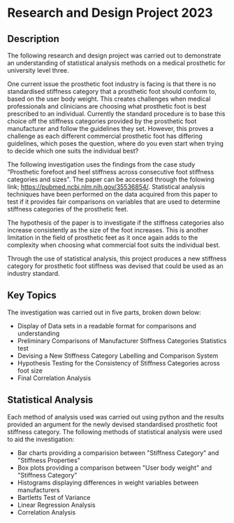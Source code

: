 # Research and Design Project 2023

## Description 

The following research and design project was carried out to demonstrate an understanding of statistical analysis methods on a medical prosthetic for university level three.  

One current issue the prosthetic foot industry is facing is that there is no standardised stiffness category that a prosthetic foot should conform to, based on the user body weight. This creates challenges when medical professionals and clinicians are choosing what prosthetic foot is best prescribed to an individual. Currently the standard procedure is to base this choice off the stiffness categories provided by the prosthetic foot manufacturer and follow the guidelines they set. However, this proves a challenge as each different commercial prosthetic foot has differing guidelines, which poses the question, where do you even start when trying to decide which one suits the individual best? 

The following investigation uses the findings from the case study “Prosthetic forefoot and heel stiffness across consecutive foot stiffness categories and sizes”. The paper can be accessed through the folowing link; https://pubmed.ncbi.nlm.nih.gov/35536854/. Statistical analysis techniques have been performed on the data acquired from this paper to test if it provides fair comparisons on variables that are used to determine stiffness categories of the prosthetic feet. 

The hypothesis of the paper is to investigate if the stiffness categories also increase consistently as the size of the foot increases. This is another limitation in the field of prosthetic feet as it once again adds to the complexity when choosing what commercial foot suits the individual best. 

Through the use of statistical analysis, this project produces a new stiffness category for prosthetic foot stiffness was devised that could be used as an industry standard. 

## Key Topics 

The investigation was carried out in five parts, broken down below:

-	Display of Data sets in a readable format for comparisons and understanding
-	Preliminary Comparisons of Manufacturer Stiffness Categories Statistics test 
-	Devising a New Stiffness Category Labelling and Comparison System 
-	Hypothesis Testing for the Consistency of Stiffness Categories across foot size 
-	Final Correlation Analysis


## Statistical Analysis 

Each method of analysis used was carried out using python and the results provided an argument for the newly devised standardised prosthetic foot stiffness category. The following methods of statistical analysis were used to aid the investigation:

- Bar charts providing a comparision between "Stiffness Category" and "Stiffness Properties"
- Box plots providing a comparison between  "User body weight" and "Stiffness Category"
- Histograms displaying differences in weight variables between manufacturers
- Bartletts Test of Variance
- Linear Regression Analysis
- Correlation Analysis 



